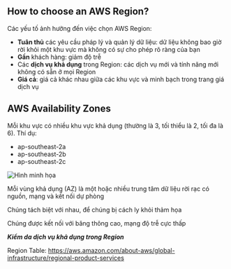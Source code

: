 ## How to choose an AWS Region?
Các yếu tố ảnh hưởng đến việc chọn AWS Region:
- **Tuân thủ** các yêu cầu pháp lý và quản lý dữ liệu: dữ liệu không bao giờ rời khỏi một khu vực mà không có sự cho phép rõ ràng của bạn
- **Gần** khách hàng: giảm độ trễ
- Các **dịch vụ khả dụng** trong Region: các dịch vụ mới và tính năng mới không có sẵn ở mọi Region
- **Giá cả**: giá cả khác nhau giữa các khu vực và minh bạch trong trang giá dịch vụ

## AWS Availability Zones
Mỗi khu vực có nhiều khu vực khả dụng
(thường là 3, tối thiểu là 2, tối đa là 6). Thí dụ:
- ap-southeast-2a
- ap-southeast-2b
- ap-southeast-2c

![Hình minh họa](https://user-images.githubusercontent.com/48356049/193997475-63fe5bf2-e9b6-4c9e-9c54-24bfea3d0d39.png)


Mỗi vùng khả dụng (AZ) là một hoặc nhiều trung tâm dữ liệu rời rạc có nguồn, mạng và kết nối dự phòng

Chúng tách biệt với nhau, để chúng bị cách ly khỏi thảm họa

Chúng được kết nối với băng thông cao, mạng độ trễ cực thấp

_**Kiểm da dịch vụ khả dụng trong Region**_

Region Table: https://aws.amazon.com/about-aws/global-infrastructure/regional-product-services
